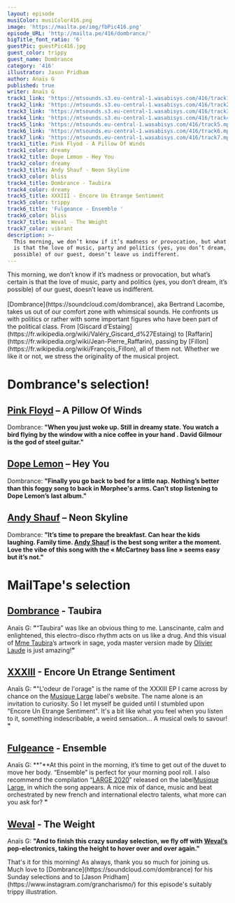 ```yaml
---
layout: episode
musiColor: musiColor416.png
image: 'https://mailta.pe/img/fbPic416.png'
episode_URL: 'http://mailta.pe/416/dombrance/'
bigTitle_font_ratio: '6'
guestPic: guestPic416.jpg
guest_color: trippy
guest_name: Dombrance
category: '416'
illustrator: Jason Pridham
author: Anaïs G
published: true
writer: Anaïs G
track1_link: 'https://mtsounds.s3.eu-central-1.wasabisys.com/416/track1.mp3'
track2_link: 'https://mtsounds.s3.eu-central-1.wasabisys.com/416/track2.mp3'
track3_link: 'https://mtsounds.s3.eu-central-1.wasabisys.com/416/track3.mp3'
track4_link: 'https://mtsounds.s3.eu-central-1.wasabisys.com/416/track4.mp3'
track5_link: 'https://mtsounds.eu-central-1.wasabisys.com/416/track5.mp3'
track6_link: 'https://mtsounds.eu-central-1.wasabisys.com/416/track6.mp3'
track7_link: 'https://mtsounds.eu-central-1.wasabisys.com/416/track7.mp3'
track1_title: Pink Flyod - A Pillow Of Winds
track1_color: dreamy
track2_title: Dope Lemon - Hey You
track2_color: dreamy
track3_title: Andy Shauf - Neon Skyline
track3_color: bliss
track4_title: Dombrance - Taubira
track4_color: dreamy
track5_title: XXXIII - Encore Un Etrange Sentiment
track5_color: trippy
track6_title: 'Fulgeance - Ensemble '
track6_color: bliss
track7_title: Weval - The Weight
track7_color: vibrant
description: >-
  This morning, we don’t know if it’s madness or provocation, but what’s certain
  is that the love of music, party and politics (yes, you don’t dream, it’s
  possible) of our guest, doesn’t leave us indifferent.
---
```


<p id="introduction">This morning, we don’t know if it’s madness or provocation, but what’s certain is that the love of music, party and politics (yes, you don’t dream, it’s possible) of our guest, doesn’t leave us indifferent. 
<br><br>
[Dombrance](https://soundcloud.com/dombrance), aka Bertrand Lacombe, takes us out of our comfort zone with whimsical sounds. He confronts us with politics or rather with some important figures who have been part of the political class. From [Giscard d’Estaing](https://fr.wikipedia.org/wiki/Valéry_Giscard_d%27Estaing) to [Raffarin](https://fr.wikipedia.org/wiki/Jean-Pierre_Raffarin), passing by [Fillon](https://fr.wikipedia.org/wiki/François_Fillon), all of them not. Whether we like it or not, we stress the originality of the musical project.
</p>



# Dombrance's selection!


## [Pink Floyd](https://www.pinkfloyd.com/home.php) – A Pillow Of Winds
Dombrance: **"**When you just woke up. Still in dreamy state. You watch a bird flying by the window with a nice coffee in your hand . David Gilmour is the god of steel guitar.**"**

## [Dope Lemon](https://www.dopelemon.com/) – Hey You
Dombrance: **"**Finally you go back to bed for a little nap. Nothing’s better than this foggy song to back in Morphee's arms. Can’t stop listening to Dope Lemon’s last album.**"**

## [Andy Shauf](https://andyshauf.com/)  –   Neon Skyline
Dombrance: **"**It’s time to prepare the breakfast. Can hear the kids laughing. Family time.
[Andy Shauf](https://www.facebook.com/andyshaufmusic) is the best song writer a the moment. Love the vibe of this song with the « McCartney bass line »  seems easy but it’s not.**"**


# MailTape's selection

## [Dombrance](https://www.facebook.com/Dombrance) - Taubira 
Anaïs G: **"**“Taubira” was like an obvious thing to me. Lanscinante, calm and enlightened, this electro-disco rhythm acts on us like a drug. And this visual of [Mme Taubira](https://fr.wikipedia.org/wiki/Christiane_Taubira)’s artwork in sage, yoda master version made by [Olivier Laude](https://www.behance.net/olivierlau1756) is just amazing!**"**

## [XXXIII](https://musiquelarge.bandcamp.com/album/lodeur-de-lorage) - Encore Un Etrange Sentiment
Anaïs G: **"**"L'odeur de l'orage" is the name of the XXXIII EP I came across by chance on the [Musique Large](http://www.musiquelarge.com/) label's website. The name alone is an invitation to curiosity. So I let myself be guided until I stumbled upon "Encore Un Etrange Sentiment". It's a bit like what you feel when you listen to it, something indescribable, a weird sensation... A musical owls to savour!  **"**

## [Fulgeance](https://soundcloud.com/fulgeance) - Ensemble 
Anaïs G: **"**At this point in the morning, it’s time to get out of the duvet to move her body. “Ensemble” is  perfect for your morning pool roll. I also recommend the compilation “[LARGE 2020](https://musiquelarge.bandcamp.com/album/large-2020)” released on the label[Musique Large](http://www.musiquelarge.com/), in which the song appears. A nice mix of dance, music and beat orchestrated by new french and international electro talents, what more can you ask for? **"**

## [Weval](https://weval.net/#/) - The Weight
Anaïs G: **"**And to finish this crazy sunday selection, we fly off with [Weval’s](https://www.facebook.com/wevalmusic) pop-electronics, taking the height to hover over and over again.**"**


<p id="outroduction">That's it for this morning! As always, thank you so much for joining us. Much love to [Dombrance](https://soundcloud.com/dombrance)  for his Sunday selections and to [Jason Pridham](https://www.instagram.com/grancharismo/) for this episode's suitably trippy illustration.</p>
